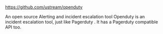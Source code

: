 https://github.com/ustream/openduty

An open source Alerting and incident escalation tool
Openduty is an incident escalation tool, just like Pagerduty . It has a Pagerduty compatible API too.


